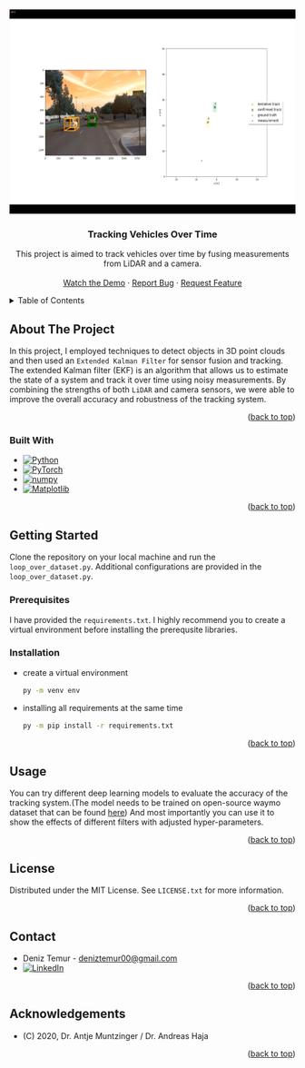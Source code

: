 <a name="readme-top"></a>
<br />
<div align="center">
  <a href="https://github.com/Schiweppes/Tracking-Vehicles-Over-Time">
    <img src="image_sources\tracking.gif" alt="Logo" width="540" height="360">
  </a>

<h3 align="center">Tracking Vehicles Over Time</h3>

<p align="center">
  This project is aimed to track vehicles over time by fusing measurements from LiDAR and a camera.
  <br />
  <br />
  <a href="https://www.youtube.com/watch?v=tuzf7ZrVbGA">Watch the Demo</a>
  ·
  <a href="https://github.com/Schiweppes/Tracking-Vehicles-Over-Time/issues">Report Bug</a>
  ·
  <a href="https://github.com/Schiweppes/Tracking-Vehicles-Over-Time/issues">Request Feature</a>

</p>
</div>


<!-- 
<div align="center">

  <a href="https://www.linkedin.com/in/deniz-temur-727dt/">![linkedin](https://img.shields.io/badge/-LinkedIn-black.svg?style=for-the-badge&logo=linkedin&colorB=555)</a>

</div> -->

<!-- TABLE OF CONTENTS -->
<details>
  <summary>Table of Contents</summary>
  <ol>
    <li>
      <a href="#about-the-project">About The Project</a>
      <ul>
        <li><a href="#built-with">Built With</a></li>
      </ul>
    </li>
    <li>
      <a href="#getting-started">Getting Started</a>
      <ul>
        <li><a href="#prerequisites">Prerequisites</a></li>
        <li><a href="#installation">Installation</a></li>
      </ul>
    </li>
    <li><a href="#usage">Usage</a></li>
    <li><a href="#license">License</a></li>
    <li><a href="#contact">Contact</a></li>
    <li><a href="#acknowledgements">Acknowledgements</a></li>
  </ol>
</details>



<!-- ABOUT THE PROJECT -->
## About The Project
In this project, I employed techniques to detect objects in 3D point clouds and then used an `Extended Kalman Filter` for sensor fusion and tracking. The extended Kalman filter (EKF) is an algorithm that allows us to estimate the state of a system and track it over time using noisy measurements. By combining the strengths of both `LiDAR` and camera sensors, we were able to improve the overall accuracy and robustness of the tracking system.

<p align="right">(<a href="#readme-top">back to top</a>)</p>



### Built With

* [![Python][Python]][Python-url]
* [![PyTorch][Pytorch]][Pytorch-url]
* [![numpy][Numpy]][Numpy-url]
* [![Matplotlib][Matplotlib]][Matplotlib-url]


<p align="right">(<a href="#readme-top">back to top</a>)</p>



<!-- GETTING STARTED -->
## Getting Started

Clone the repository on your local machine and run the `loop_over_dataset.py`. Additional configurations are provided in the `loop_over_dataset.py`.

### Prerequisites

I have provided the `requirements.txt`. I highly recommend you to create a virtual environment before installing the prerequsite libraries.

### Installation
* create a virtual environment
  ```sh
  py -m venv env
* installing all requirements at the same time 
  ```sh
  py -m pip install -r requirements.txt
  ```

<p align="right">(<a href="#readme-top">back to top</a>)</p>



<!-- USAGE EXAMPLES -->
## Usage

You can try different deep learning models to evaluate the accuracy of the tracking system.(The model needs to be trained on open-source waymo dataset that can be found [here](https://waymo.com/open/download/))
And most importantly you can use it to show the effects of different filters with adjusted hyper-parameters.


<p align="right">(<a href="#readme-top">back to top</a>)</p>






<!-- LICENSE -->
## License

Distributed under the MIT License. See `LICENSE.txt` for more information.

<p align="right">(<a href="#readme-top">back to top</a>)</p>



<!-- CONTACT -->
## Contact

* Deniz Temur - deniztemur00@gmail.com
* [![LinkedIn][linkedin-shield]][linkedin-url]
<p align="right">(<a href="#readme-top">back to top</a>)</p>



<!-- ACKNOWLEDGMENTS -->
## Acknowledgements

* (C) 2020, Dr. Antje Muntzinger / Dr. Andreas Haja


<p align="right">(<a href="#readme-top">back to top</a>)</p>



<!-- MARKDOWN LINKS & IMAGES -->
[contributors-shield]: https://img.shields.io/github/contributors/github_username/repo_name.svg?style=for-the-badge
[contributors-url]: https://github.com/Schiweppes/Tracking-Vehicles-Over-Time/graphs/contributors
[forks-shield]: https://img.shields.io/github/forks/github_username/repo_name.svg?style=for-the-badge
[forks-url]: https://github.com/Schiweppes/Tracking-Vehicles-Over-Time/forks
[stars-shield]: https://img.shields.io/github/stars/github_username/repo_name.svg?style=for-the-badge
[stars-url]: https://github.com/Schiweppes/Tracking-Vehicles-Over-Time/stargazers
[issues-shield]: https://img.shields.io/github/issues/github_username/repo_name.svg?style=for-the-badge
[issues-url]: https://github.com/Schiweppes/Tracking-Vehicles-Over-Time/issues
[license-shield]: https://img.shields.io/github/license/github_username/repo_name.svg?style=for-the-badge
[license-url]: https://github.com/Schiweppes/Tracking-Vehicles-Over-Time/blob/main/LICENSE.txt
[linkedin-shield]: https://img.shields.io/badge/-LinkedIn-black.svg?style=for-the-badge&logo=linkedin&colorB=555
[linkedin-url]: https://www.linkedin.com/in/deniz-temur-727dt/
[Python]: https://img.shields.io/badge/python-3670A0?style=for-the-badge&logo=python&logoColor=ffdd54
[Python-url]: https://www.python.org/
[Pytorch]: https://img.shields.io/badge/PyTorch-%23EE4C2C.svg?style=for-the-badge&logo=PyTorch&logoColor=white
[Pytorch-url]: https://pytorch.org/
[Matplotlib]: https://img.shields.io/badge/Matplotlib-%23ffffff.svg?style=for-the-badge&logo=Matplotlib&logoColor=black
[Matplotlib-url]: https://matplotlib.org/
[Numpy]: https://img.shields.io/badge/numpy-%23013243.svg?style=for-the-badge&logo=numpy&logoColor=white
[Numpy-url]: https://numpy.org/